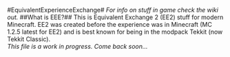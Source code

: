 #EquivalentExperienceExchange#
*For info on stuff in game check the wiki out.*
##What is EEE?##
This is Equivalent Exchange 2 (EE2) stuff for modern Minecraft. EE2 was created before the experience was in Minecraft (MC 1.2.5 latest for EE2) and is best known for being in the modpack Tekkit (now Tekkit Classic).  
*This file is a work in progress. Come back soon...*
